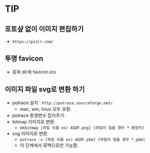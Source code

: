 # TIP

## 포토샾 없이 이미지 편집하기
- `https://pixlr.com/`

## 투명 favicon
- 동위 dir에 favicon.ico

## 이미지 파일 svg로 변환 하기
- potrace 설치 : `http://potrace.sourceforge.net/`
  - mac, win, linux 모두 호환.
- potrace 환경변수 잡아주기.
- bitmap 이미지로 변환.
  - `mkbitmap [파일 이름 ex) ASDF.png] [파일이 많을 경우 *.확장자]`
- svg 이미지로 변환.
  - `potrace -s [파일 이름 ex) ASDF.pbm] [파일이 많을 경우 *.pbm]`
  - 이 단계에서 흑백으로만 가능함.